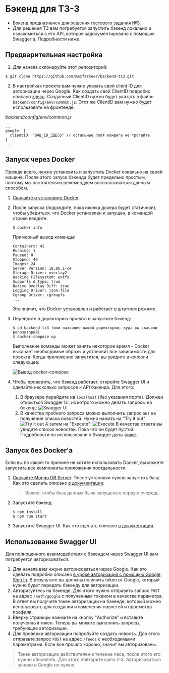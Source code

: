 Бэкенд для ТЗ-3
===

+ Бэкенд предназначен для решения [тестового задания №3](https://maxpfrontend.ru/uncategorized/testovoe-zadanie-3/).
+ Для решения ТЗ вам потребуется запустить бэкенд локально и ознакомиться с его API, которое задокументировано с помощью Swagger'a. Подробности ниже.

## Предварительная настройка
1. Для начала склонируйте этот репозиторий:
  ```
  $ git clone https://github.com/maxfarseer/backend-tz3.git
  ```
2. В настройках проекта вам нужно указать свой client ID для авторизации через Google. Как создать свой ClientID подробно описано [здесь](https://maxpfrontend.ru/vebinary/avtorizatsiya-s-pomoschyu-google-sign-in/). Созданный ClientID нужно будет указать в файле `backend/config/env/common.js`. Этот же ClientID вам нужно будет использовать на фронтенде.

_backend/config/env/common.js_

```
...
google: {
  clientID: "ВАШ_ID_ЗДЕСЬ" // остальные поля конфига не трогайте
}
...
```

## Запуск через Docker
Прежде всего, нужно установить и запустить Docker локально на своей машине. После этого запуск бэкенда будет предельно простым, поэтому мы настоятельно рекомендуем воспользоваться данным способом.

1. [Скачайте и установите Docker](https://store.docker.com/).
2. После запуска (подождите, пока иконка докера будет статичной), чтобы убедиться, что Docker установлен и запущен, в командой строке введите:
   ```
   $ docker info
   ```
   Примерный вывод команды:
   ```
   Containers: 41
   Running: 1
   Paused: 0
   Stopped: 40
   Images: 24
   Server Version: 18.06.1-ce
   Storage Driver: overlay2
   Backing Filesystem: extfs
   Supports d_type: true
   Native Overlay Diff: true
   Logging Driver: json-file
   Cgroup Driver: cgroupfs
   ...
   ```
   Это значит, что Docker установлен и работает в штатном режиме.
3. Перейдите в директорию проекта и запустите бэкенд:
   ```
   $ cd backend-tz3 (или название вашей директории, куда вы скачали репозиторий)
   $ docker-compose up
   ```
   Выполнение команды может занять некоторое время - Docker выкачает необходимые образы и установит все зависимости для проекта. Когда приложение запустится, вы увидите в консоли следующее:

   ![Вывод docker-compose](https://user-images.githubusercontent.com/19352654/48478536-a3828f80-e815-11e8-979f-0652585175b5.png)
4. Чтобы проверить, что бэкенд работает, откройте Swagger UI и сделайте несколько запросов к API бэкенда. Для этого:
    1. В браузере перейдите на `localhost` (без указания порта). Должен открыться Swagger UI, из котрого можно делать запросы на бэкенд:
    ![Swagger UI](https://user-images.githubusercontent.com/19352654/48479111-5d2e3000-e817-11e8-905f-1b935ebf65a2.png)
    2. В качестве пробного запроса можно выполнить запрос `GET` на получение списка новостей. Нужно нажать на "Try it out":
    ![Try it out](https://user-images.githubusercontent.com/19352654/48479748-42f55180-e819-11e8-8a65-f7e74105c7ce.png)
    А затем на "Execute":
    ![Execute](https://user-images.githubusercontent.com/19352654/48479914-c616a780-e819-11e8-94be-881468fdd800.png)
    В качестве ответа вы увидите список новостей. Пока что он будет пустой.
    Подробности по использованию Swagger даны [ниже](#использование-swagger-ui).

## Запуск без Docker'а
Если вы по какой-то причине не хотите использовать Docker, вы можете запустить все компоненты приложения поотдельности.
1. [Скачайте Mongo DB Server](https://www.mongodb.com/download-center/community). После установки нужно запустить базу. Как это сделать описано [в документации](https://docs.mongodb.com/manual/installation/#tutorial-installation).
   > Важно, чтобы база данных была запущена в первую очередь.
2. Запустите бэкенд:
    ```
    $ npm install
    $ npm run start
    ```
3. Запустите Swagger UI. Как это сделать описано [в документации](https://github.com/swagger-api/swagger-ui/blob/master/docs/usage/installation.md).

## Использование Swagger UI
Для полноценного взаимодействия с бэкендом через Swagger UI вам потребуется авторизоваться.
1. Для начала вам нжуно авторизоваться через Google. Как это сделать подробно описано [в уроке авторизация с помощью Google Sign In](https://maxpfrontend.ru/vebinary/avtorizatsiya-s-pomoschyu-google-sign-in/). В результате вы должны получить token от Google, который нужно будет передать бэкенду для авторизации.
2. Авторизуйтесь на бэкенде. Для этого нужно отправить запрос `POST` на адрес `/auth/google` с полученным токеном в качестве параметра. В ответ вы получите токен авторизации на бэкенде, который можно использовать для создания и изменения новостей и просмотра профиля.
3. Вверху страницы нажмите на кнопку "Authorize" и вставьте полученный токен. Теперь вы можете выполнять запросы, требующие авторизации.
4. Для проверки авторизации попробуйте создать новость. Для этого отправьте запрос `POST` на адрес `/feeds` с необходимыми параметрами. Если все прошло хорошо, значит вы авторизованы.
> Токен авторизации действителен в течение часа, после этого его нужно обновлять. Для этого повторите шаги 2-3. Авторизоваться заново в Google не нужно.